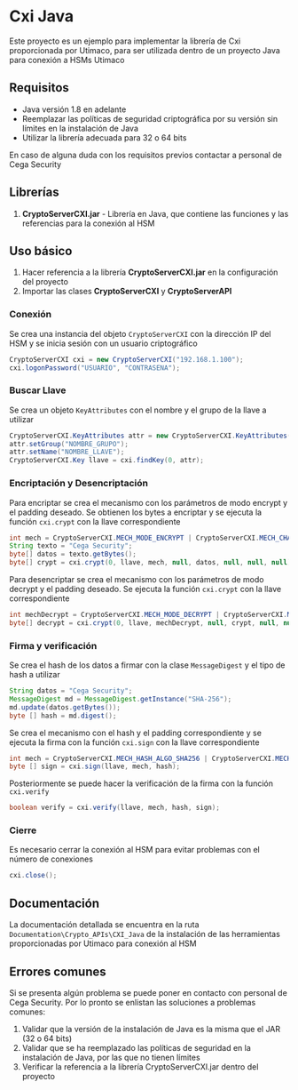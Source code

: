 # Cxi Java
Este proyecto es un ejemplo para implementar la librería de Cxi proporcionada por Utimaco, para ser utilizada dentro de un proyecto Java para conexión a HSMs Utimaco

## Requisitos
- Java versión 1.8 en adelante 
- Reemplazar las políticas de seguridad criptográfica por su versión sin límites en la instalación de Java
- Utilizar la librería adecuada para 32 o 64 bits

En caso de alguna duda con los requisitos previos contactar a personal de Cega Security

## Librerías
1. **CryptoServerCXI.jar** - Librería en Java, que contiene las funciones y las referencias para la conexión al HSM

## Uso básico
1. Hacer referencia a la librería **CryptoServerCXI.jar** en la configuración del proyecto
2. Importar las clases **CryptoServerCXI** y **CryptoServerAPI** 

### Conexión
Se crea una instancia del objeto `CryptoServerCXI` con la dirección IP del HSM y se inicia sesión con un usuario criptográfico

``` java
CryptoServerCXI cxi = new CryptoServerCXI("192.168.1.100");
cxi.logonPassword("USUARIO", "CONTRASENA");
```

### Buscar Llave
Se crea un objeto `KeyAttributes` con el nombre y el grupo de la llave a utilizar

``` java
CryptoServerCXI.KeyAttributes attr = new CryptoServerCXI.KeyAttributes();
attr.setGroup("NOMBRE_GRUPO");
attr.setName("NOMBRE_LLAVE");
CryptoServerCXI.Key llave = cxi.findKey(0, attr);
```

### Encriptación y Desencriptación
Para encriptar se crea el mecanismo con los parámetros de modo encrypt y el padding deseado. Se obtienen los bytes a encriptar y se ejecuta la función `cxi.crypt` con la llave correspondiente

``` java
int mech = CryptoServerCXI.MECH_MODE_ENCRYPT | CryptoServerCXI.MECH_CHAIN_CBC | CryptoServerCXI.MECH_PAD_PKCS5;
String texto = "Cega Security";
byte[] datos = texto.getBytes();
byte[] crypt = cxi.crypt(0, llave, mech, null, datos, null, null, null);
```

Para desencriptar se crea el mecanismo con los parámetros de modo decrypt y el padding deseado. Se ejecuta la función `cxi.crypt` con la llave correspondiente

``` java
int mechDecrypt = CryptoServerCXI.MECH_MODE_DECRYPT | CryptoServerCXI.MECH_CHAIN_CBC | CryptoServerCXI.MECH_PAD_PKCS5;
byte[] decrypt = cxi.crypt(0, llave, mechDecrypt, null, crypt, null, null, null);
```

### Firma y verificación
Se crea el hash de los datos a firmar con la clase `MessageDigest` y el tipo de hash a utilizar

``` java
String datos = "Cega Security";
MessageDigest md = MessageDigest.getInstance("SHA-256");
md.update(datos.getBytes());
byte [] hash = md.digest();
```

Se crea el mecanismo con el hash y el padding correspondiente y se ejecuta la firma con la función `cxi.sign` con la llave correspondiente

``` java
int mech = CryptoServerCXI.MECH_HASH_ALGO_SHA256 | CryptoServerCXI.MECH_PAD_PKCS1;
byte [] sign = cxi.sign(llave, mech, hash);
```

Posteriormente se puede hacer la verificación de la firma con la función `cxi.verify`

``` java
boolean verify = cxi.verify(llave, mech, hash, sign);
```

### Cierre
Es necesario cerrar la conexión al HSM para evitar problemas con el número de conexiones

``` java
cxi.close();
```

## Documentación 
La documentación detallada se encuentra en la ruta `Documentation\Crypto_APIs\CXI_Java` de la instalación de las herramientas proporcionadas por Utimaco para conexión al HSM

## Errores comunes
Si se presenta algún problema se puede poner en contacto con personal de Cega Security. Por lo pronto se enlistan las soluciones a problemas comunes:
1. Validar que la versión de la instalación de Java es la misma que el JAR (32 o 64 bits)
2. Validar que se ha reemplazado las políticas de seguridad en la instalación de Java, por las que no tienen límites
3. Verificar la referencia a la librería CryptoServerCXI.jar dentro del proyecto
